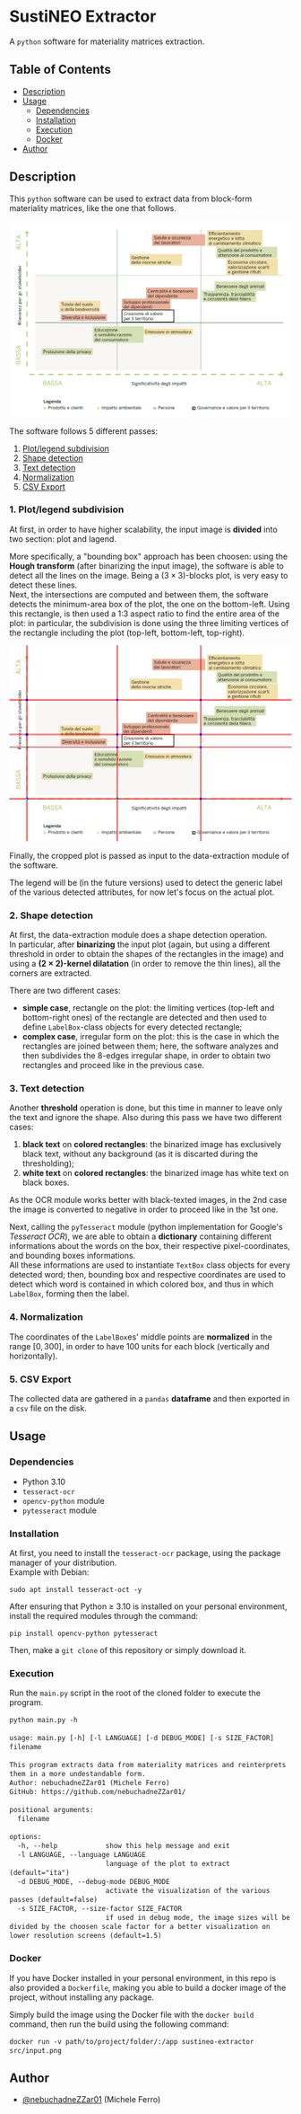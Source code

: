 # SustiNEO Extractor
A `python` software for materiality matrices extraction.

## Table of Contents
- [Description](#description)
- [Usage](#usage)
  - [Dependencies](#dependencies)
  - [Installation](#installation)
  - [Execution](#execution)
  - [Docker](#docker)
- [Author](#author)


## Description
This `python` software can be used to extract data from block-form materiality matrices, like the one that follows.

![image](src/amadori2.png)

The software follows 5 different passes:
1. [Plot/legend subdivision](#1-plotlegend-subdivision)
2. [Shape detection](#2-shape-detection)
3. [Text detection](#3-text-detection)
4. [Normalization](#4-normalization)
5. [CSV Export](#5-csv-export)

### 1. Plot/legend subdivision
At first, in order to have higher scalability, the input image is **divided** into two section: plot and lagend. 

More specifically, a "bounding box" approach has been choosen: using the **Hough transform** (after binarizing the input image), the software is able to detect all the lines on the image. Being a $(3 \times 3)$-blocks plot, is very easy to detect these lines.\
Next, the intersections are computed and between them, the software detects the minimum-area box of the plot, the one on the bottom-left. Using this rectangle, is then used a 1:3 aspect ratio to find the entire area of the plot: in particular, the subdivision is done using the three limiting vertices of the rectangle including the plot (top-left, bottom-left, top-right). 

![image](plot_little_big.png)

Finally, the cropped plot is passed as input to the data-extraction module of the software.

The legend will be (in the future versions) used to detect the generic label of the various detected attributes, for now let's focus on the actual plot.


### 2. Shape detection
At first, the data-extraction module does a shape detection operation.\
In particular, after **binarizing** the input plot (again, but using a different threshold in order to obtain the shapes of the rectangles in the image) and using a **$(2 \times 2)$-kernel dilatation** (in order to remove the thin lines), all the corners are extracted.

There are two different cases:
- **simple case**, rectangle on the plot: the limiting vertices (top-left and bottom-right ones) of the rectangle are detected and then used to define `LabelBox`-class objects for every detected rectangle;
- **complex case**, irregular form on the plot: this is the case in which the rectangles are joined between them; here, the software analyzes and then subdivides the 8-edges irregular shape, in order to obtain two rectangles and proceed like in the previous case.

### 3. Text detection
Another **threshold** operation is done, but this time in manner to leave only the text and ignore the shape. Also during this pass we have two different cases:
1. **black text** on **colored rectangles**: the binarized image has exclusively black text, without any background (as it is discarted during the thresholding);
2. **white text** on **colored rectangles**: the binarized image has white text on black boxes.

As the OCR module works better with black-texted images, in the 2nd case the image is converted to negative in order to proceed like in the 1st one. 

Next, calling the `pyTesseract` module (python implementation for Google's *Tesseract OCR*), we are able to obtain a **dictionary** containing different informations about the words on the box, their respective pixel-coordinates, and bounding boxes informations.\
All these informations are used to instantiate `TextBox` class objects for every detected word; then, bounding box and respective coordinates are used to detect which word is contained in which colored box, and thus in which `LabelBox`, forming then the label.

### 4. Normalization
The coordinates of the `LabelBox`es' middle points are **normalized** in the range $[0,300]$, in order to have 100 units for each block (vertically and horizontally).

### 5. CSV Export
The collected data are gathered in a `pandas` **dataframe** and then exported in a `csv` file on the disk.


## Usage
### Dependencies
- Python 3.10
- `tesseract-ocr`
- `opencv-python` module
- `pytesseract` module

### Installation
At first, you need to install the `tesseract-ocr` package, using the package manager of your distribution.\
Example with Debian:

```
sudo apt install tesseract-oct -y
```


After ensuring that Python $\geq$ 3.10 is installed on your personal environment, install the required modules through the command:

```
pip install opencv-python pytesseract
```

Then, make a `git clone` of this repository or simply download it.

### Execution
Run the `main.py` script in the root of the cloned folder to execute the program.

```
python main.py -h

usage: main.py [-h] [-l LANGUAGE] [-d DEBUG_MODE] [-s SIZE_FACTOR] filename

This program extracts data from materiality matrices and reinterprets them in a more undestandable form.                                            
Author: nebuchadneZZar01 (Michele Ferro)                                            
GitHub: https://github.com/nebuchadneZZar01/

positional arguments:
  filename

options:
  -h, --help            show this help message and exit
  -l LANGUAGE, --language LANGUAGE
                        language of the plot to extract (default="ita")
  -d DEBUG_MODE, --debug-mode DEBUG_MODE
                        activate the visualization of the various passes (default=false)
  -s SIZE_FACTOR, --size-factor SIZE_FACTOR
                        if used in debug mode, the image sizes will be divided by the choosen scale factor for a better visualization on lower resolution screens (default=1.5)
```

### Docker
If you have Docker installed in your personal environment, in this repo is also provided a `Dockerfile`, making you able to build a docker image of the project, without installing any package.

Simply build the image using the Docker file with the `docker build` command, then run the build using the following command:

```
docker run -v path/to/project/folder/:/app sustineo-extractor src/input.png
```

## Author
- [@nebuchadneZZar01](https://github.com/nebuchadneZZar01) (Michele Ferro)
